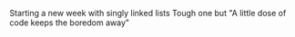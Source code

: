 Starting a new week with singly linked lists
Tough one but "A little dose of code keeps the boredom away"
